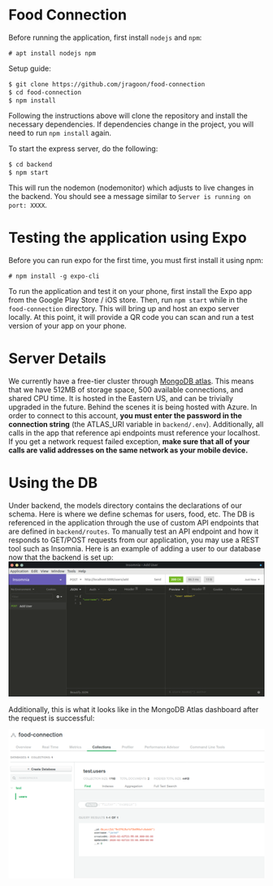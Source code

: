 # Food Connection

Before running the application, first install `nodejs` and `npm`:
```
# apt install nodejs npm
```

Setup guide:
```
$ git clone https://github.com/jragoon/food-connection
$ cd food-connection
$ npm install
```
Following the instructions above will clone the repository and install the necessary dependencies. If dependencies change in the project, you will need to
run `npm install` again. 

To start the express server, do the following:
```
$ cd backend
$ npm start
```

This will run the nodemon (nodemonitor) which adjusts to live changes in the backend. You should see a message similar to `Server is running on port: XXXX`.

# Testing the application using Expo

Before you can run expo for the first time, you must first install it using npm:
```
# npm install -g expo-cli
```
To run the application and test it on your phone, first install the Expo app from the Google Play Store / iOS store.
Then, run `npm start` while in the `food-connection` directory. This will bring up and host an expo server locally. At this point, it will provide a QR
code you can scan and run a test version of your app on your phone.


# Server Details

We currently have a free-tier cluster through [MongoDB atlas](https://www.mongodb.com/cloud/atlas).
This means that we have 512MB of storage space, 500 available connections, and shared CPU time. It is hosted in the Eastern US, and can be trivially upgraded in the future. Behind the scenes it is being hosted with Azure.
In order to connect to this account, <b>you must enter the password in the connection string</b> (the ATLAS_URI variable in `backend/.env`). Additionally, all calls in the app that reference api endpoints must reference your localhost. If you get a network request failed exception, <b> make sure that all of your calls are valid addresses on the same network as your mobile device. </b>

# Using the DB

Under backend, the models directory contains the declarations of our schema. Here is where we define schemas for users, food, etc. The DB is referenced in the application through the use of custom API endpoints that are defined in `backend/routes`.
To manually test an API endpoint and how it responds to GET/POST requests from our application, you may use a REST tool such
as Insomnia. Here is an example of adding a user to our database now that the backend is set up:
![Alt text](/screenshots/userAdded.png?raw=true "Insomnia Manual Request")

Additionally, this is what it looks like in the MongoDB Atlas dashboard after the request is successful:

![Alt text](/screenshots/databaseUserAdded.png?raw=true "MongoDB Add Success")


